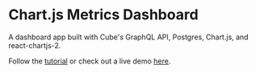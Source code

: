 # Chart.js Metrics Dashboard

A dashboard app built with Cube's GraphQL API, Postgres, Chart.js, and react-chartjs-2.

Follow the [tutorial](https://cube.dev/blog/graphql-postgres-metrics-dashboard-with-cube) or check out a live demo [here](https://graphql-postgres-metrics-dashboard.netlify.app/).
